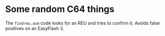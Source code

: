 # Some random C64 things

The `findreu.asm` code looks for an REU and tries to confirm it.
Avoids false positives on an EasyFlash 3.

